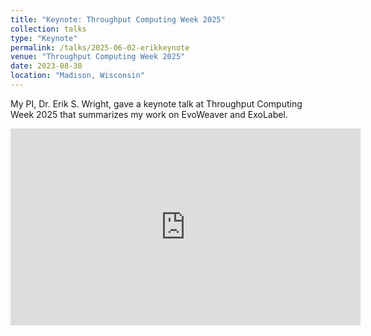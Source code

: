 ```yaml
---
title: "Keynote: Throughput Computing Week 2025"
collection: talks
type: "Keynote"
permalink: /talks/2025-06-02-erikkeynote
venue: "Throughput Computing Week 2025"
date: 2023-08-30
location: "Madison, Wisconsin"
---
```


My PI, Dr. Erik S. Wright, gave a keynote talk at Throughput Computing Week 2025 that summarizes my work on EvoWeaver and ExoLabel.

<iframe width="560" height="315" src="https://www.youtube.com/embed/69yY2YPsfHQ?si=D7Fkr2_hAb21zPTU" title="YouTube video player" frameborder="0" allow="accelerometer; autoplay; clipboard-write; encrypted-media; gyroscope; picture-in-picture; web-share" referrerpolicy="strict-origin-when-cross-origin" allowfullscreen></iframe>
